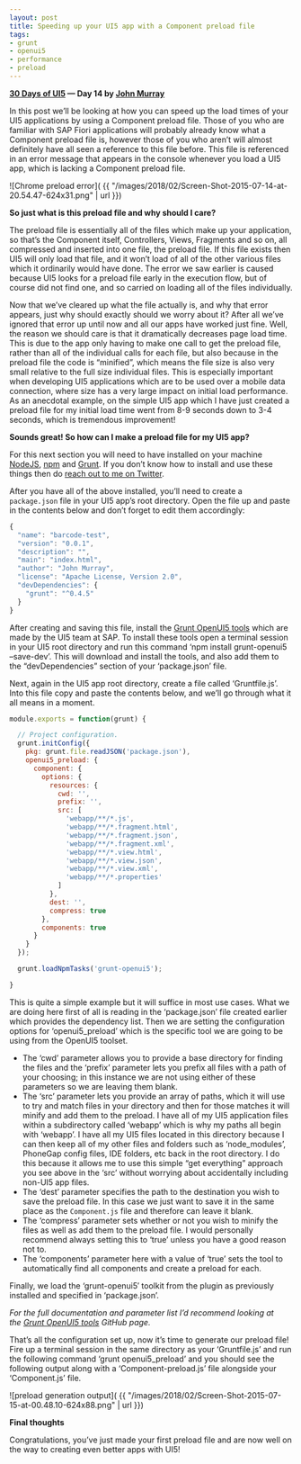 ```yaml
---
layout: post
title: Speeding up your UI5 app with a Component preload file
tags:
- grunt
- openui5
- performance
- preload
---
```


**[30 Days of UI5](/blog/posts/2015/07/04/30-days-of-ui5/) &mdash; Day 14 by [John Murray](http://jmurray.me/)**

In this post we’ll be looking at how you can speed up the load times of your UI5 applications by using a Component preload file. Those of you who are familiar with SAP Fiori applications will probably already know what a Component preload file is, however those of you who aren’t will almost definitely have all seen a reference to this file before. This file is referenced in an error message that appears in the console whenever you load a UI5 app, which is lacking a Component preload file.

![Chrome preload error]( {{ "/images/2018/02/Screen-Shot-2015-07-14-at-20.54.47-624x31.png" | url }})

**So just what is this preload file and why should I care?**

The preload file is essentially all of the files which make up your application, so that’s the Component itself, Controllers, Views, Fragments and so on, all compressed and inserted into one file, the preload file. If this file exists then UI5 will only load that file, and it won’t load of all of the other various files which it ordinarily would have done. The error we saw earlier is caused because UI5 looks for a preload file early in the execution flow, but of course did not find one, and so carried on loading all of the files individually.

Now that we’ve cleared up what the file actually is, and why that error appears, just why should exactly should we worry about it? After all we’ve ignored that error up until now and all our apps have worked just fine. Well, the reason we should care is that it dramatically decreases page load time. This is due to the app only having to make one call to get the preload file, rather than all of the individual calls for each file, but also because in the preload file the code is “minified”, which means the file size is also very small relative to the full size individual files. This is especially important when developing UI5 applications which are to be used over a mobile data connection, where size has a very large impact on initial load performance. As an anecdotal example, on the simple UI5 app which I have just created a preload file for my initial load time went from 8-9 seconds down to 3-4 seconds, which is tremendous improvement!

**Sounds great! So how can I make a preload file for my UI5 app?**

For this next section you will need to have installed on your machine [NodeJS](https://nodejs.org/), [npm](https://www.npmjs.com/) and [Grunt](http://gruntjs.com/). If you don’t know how to install and use these things then do [reach out to me on Twitter](http://twitter.com/johnbmurray).

After you have all of the above installed, you’ll need to create a `package.json` file in your UI5 app’s root directory. Open the file up and paste in the contents below and don’t forget to edit them accordingly:

```javascript
{
  "name": "barcode-test",
  "version": "0.0.1",
  "description": "",
  "main": "index.html",
  "author": "John Murray",
  "license": "Apache License, Version 2.0",
  "devDependencies": {
    "grunt": "^0.4.5"
  }
}
```

After creating and saving this file, install the [Grunt OpenUI5 tools](https://github.com/SAP/grunt-openui5) which are made by the UI5 team at SAP. To install these tools open a terminal session in your UI5 root directory and run this command ‘npm install grunt-openui5 –save-dev’. This will download and install the tools, and also add them to the “devDependencies” section of your ‘package.json’ file.

Next, again in the UI5 app root directory, create a file called ‘Gruntfile.js’. Into this file copy and paste the contents below, and we’ll go through what it all means in a moment.

```javascript
module.exports = function(grunt) {

  // Project configuration.
  grunt.initConfig({
    pkg: grunt.file.readJSON('package.json'),
    openui5_preload: {
      component: {
        options: {
          resources: {
            cwd: '',
            prefix: '',
            src: [
              'webapp/**/*.js',
              'webapp/**/*.fragment.html',
              'webapp/**/*.fragment.json',
              'webapp/**/*.fragment.xml',
              'webapp/**/*.view.html',
              'webapp/**/*.view.json',
              'webapp/**/*.view.xml',
              'webapp/**/*.properties'
            ]
          },
          dest: '',
          compress: true
        },
        components: true
      }
    }
  });

  grunt.loadNpmTasks('grunt-openui5');

}
```

This is quite a simple example but it will suffice in most use cases. What we are doing here first of all is reading in the ‘package.json’ file created earlier which provides the dependency list. Then we are setting the configuration options for ‘openui5_preload’ which is the specific tool we are going to be using from the OpenUI5 toolset.

- The ‘cwd’ parameter allows you to provide a base directory for finding the files and the ‘prefix’ parameter lets you prefix all files with a path of your choosing; in this instance we are not using either of these parameters so we are leaving them blank.
- The ‘src’ parameter lets you provide an array of paths, which it will use to try and match files in your directory and then for those matches it will minify and add them to the preload. I have all of my UI5 application files within a subdirectory called ‘webapp’ which is why my paths all begin with ‘webapp’. I have all my UI5 files located in this directory because I can then keep all of my other files and folders such as ‘node_modules’, PhoneGap config files, IDE folders, etc back in the root directory. I do this because it allows me to use this simple “get everything” approach you see above in the ‘src’ without worrying about accidentally including non-UI5 app files.
- The ‘dest’ parameter specifies the path to the destination you wish to save the preload file. In this case we just want to save it in the same place as the `Component.js` file and therefore can leave it blank.
- The ‘compress’ parameter sets whether or not you wish to minify the files as well as add them to the preload file. I would personally recommend always setting this to ‘true’ unless you have a good reason not to.
- The ‘components’ parameter here with a value of ‘true’ sets the tool to automatically find all components and create a preload for each.

Finally, we load the ‘grunt-openui5′ toolkit from the plugin as previously installed and specified in ‘package.json’.

*For the full documentation and parameter list I’d recommend looking at the [Grunt OpenUI5 tools](https://github.com/SAP/grunt-openui5) GitHub page.*

That’s all the configuration set up, now it’s time to generate our preload file! Fire up a terminal session in the same directory as your ‘Gruntfile.js’ and run the following command ‘grunt openui5_preload’ and you should see the following output along with a ‘Component-preload.js’ file alongside your ‘Component.js’ file.

![preload generation output]( {{ "/images/2018/02/Screen-Shot-2015-07-15-at-00.48.10-624x88.png" | url }})

**Final thoughts**

Congratulations, you’ve just made your first preload file and are now well on the way to creating even better apps with UI5!


